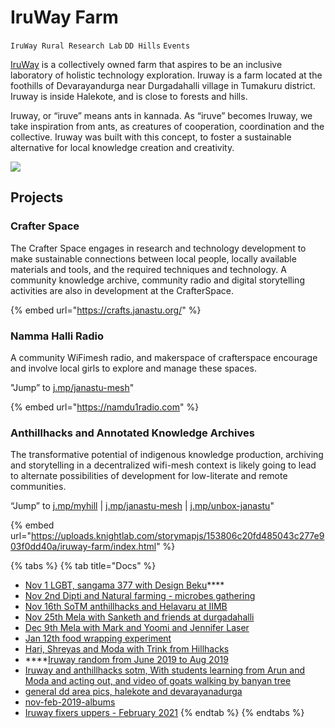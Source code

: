 # IruWay Farm

&#x20;`IruWay Rural Research Lab` `DD Hills`  `Events`

[IruWay](https://iruway.janastu.org) is a collectively owned farm that aspires to be an inclusive laboratory of holistic technology exploration. Iruway is a farm located at the foothills of Devarayandurga near Durgadahalli village in Tumakuru district. Iruway is inside Halekote, and is close to forests and hills.

Iruway, or “iruve” means ants in kannada. As “iruve” becomes Iruway, we take inspiration from ants, as creatures of cooperation, coordination and the collective. Iruway was built with this concept, to foster a sustainable alternative for local knowledge creation and creativity.

![](../.gitbook/assets/iruway\_map\_27nov18\_iruway-route.jpg)

## Projects

### **Crafter Space**

The Crafter Space engages in research and technology development to make sustainable connections between local people, locally available materials and tools, and the required techniques and technology. A community knowledge archive, community radio and digital storytelling activities are also in development at the CrafterSpace.

{% embed url="https://crafts.janastu.org/" %}

### **Namma Halli Radio**

A community WiFimesh radio, and makerspace of crafterspace encourage and involve local girls to explore and manage these spaces.&#x20;

"Jump” to [j.mp/janastu-mesh](https://j.mp/janastu-mesh)"

{% embed url="https://namdu1radio.com" %}

### **Anthillhacks and Annotated Knowledge Archives**

The transformative potential of indigenous knowledge production, archiving and storytelling in a decentralized wifi-mesh context is likely going to lead to alternate possibilities of development for low-literate and remote communities.

&#x20;“Jump” to [j.mp/myhill](https://j.mp/myhill) | [j.mp/janastu-mesh](https://j.mp/janastu-mesh) | [j.mp/unbox-janastu](https://j.mp/unbox-janastu)"

{% embed url="https://uploads.knightlab.com/storymapjs/153806c20fd485043c277e903f0dd40a/iruway-farm/index.html" %}

{% tabs %}
{% tab title="Docs" %}
* [Nov 1 LGBT, sangama 377 with Design Beku](https://photos.app.goo.gl/isUJPSpaTYW82xUTA)****
* [Nov 2nd Dipti and Natural farming - microbes gathering ](https://photos.app.goo.gl/iZChnUhsr1ZhJ3T6A)
* [Nov 16th SoTM anthillhacks and Helavaru at IIMB](https://photos.app.goo.gl/ai9ddJftk9f9vbdp9)
* [Nov 25th Mela with Sanketh and friends at durgadahalli](https://photos.app.goo.gl/PRQw5NaxAjabRAML7)
* [Dec 9th Mela with Mark and Yoomi and Jennifer Laser](https://photos.app.goo.gl/pQNhP6Lvikq8X4MQ9)
* [Jan 12th food wrapping experiment](https://photos.app.goo.gl/MGAwwUrr1fMs2qWz7)
* [Hari, Shreyas and Moda with Trink from Hillhacks](https://photos.app.goo.gl/D4rCvSCQLDadsb2F9)
* ****[Iruway random from June 2019 to Aug 2019](https://photos.app.goo.gl/qiwj5h8z2fXo8xun8)
* [Iruway and anthillhacks sotm, With students learning from Arun and Moda and acting out, and video of goats walking by banyan tree](https://photos.app.goo.gl/1WxQn4gPBG6DZnPG8)
* [general dd area pics, halekote and devarayanadurga](https://photos.app.goo.gl/ibinyzUDSq13Lfk78)
* [nov-feb-2019-albums](https://docs.google.com/document/d/1dOh6iaV7w-C\_MyGtIPS5y3wX-MRnY-VNKZRn-Dm4xRg/edit)
* [Iruway fixers uppers - February 2021](https://photos.app.goo.gl/vR9epw9DyvNf9zbr6)
{% endtab %}
{% endtabs %}
